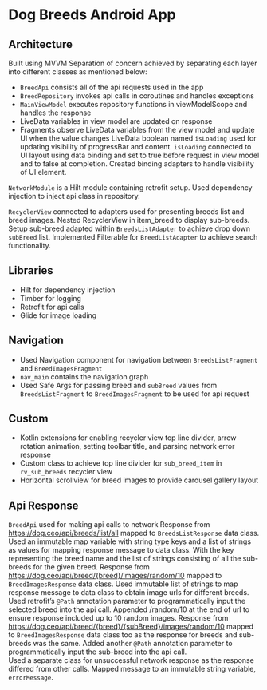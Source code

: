 # Dog Breeds Android App
## Architecture 
Built using MVVM 
Separation of concern achieved by separating each layer into different classes as mentioned below:
* `BreedApi` consists all of the api requests used in the app
* `BreedRepository` invokes api calls in coroutines and handles exceptions 
* `MainViewModel` executes repository functions in viewModelScope and handles the response
* LiveData variables in view model are updated on response 
* Fragments observe LiveData variables from the view model and update UI when the value changes
LiveData boolean named `isLoading` used for updating visibility of progressBar and content. `isLoading` connected to UI layout using data binding and set to true before request in view model and to false at completion. Created binding adapters to handle visibility of UI element. 

`NetworkModule` is a Hilt module containing retrofit setup. Used dependency injection to inject  api class in repository. 

`RecyclerView` connected to adapters used for presenting breeds list and breed images. Nested RecyclerView in item_breed to display sub-breeds. Setup sub-breed adapted within `BreedsListAdapter` to achieve drop down `subBreed` list. Implemented Filterable for `BreedListAdapter` to achieve search functionality. 
## Libraries 
* Hilt for dependency injection 
* Timber for logging 
* Retrofit for api calls 
* Glide for image loading 
## Navigation 
* Used Navigation component  for navigation between `BreedsListFragment` and `BreedImagesFragment`
* `nav_main` contains the navigation graph
* Used Safe Args for passing breed and `subBreed` values from `BreedsListFragment` to `BreedImagesFragment` to be used for api request 
## Custom 
* Kotlin extensions for enabling recycler view top line divider, arrow rotation animation, setting toolbar title, and parsing network error response
* Custom class to achieve top line divider for `sub_breed_item` in `rv_sub_breeds` recycler view
* Horizontal scrollview for breed images to provide carousel gallery layout 
## Api Response 
`BreedApi` used for making api calls to network 
Response from https://dog.ceo/api/breeds/list/all mapped to `BreedsListResponse` data class. Used an immutable map variable with string type keys and a list of strings as values for mapping response message to data class. With the key representing the breed name and the list of strings consisting of all the sub-breeds for the given breed. 
Response from https://dog.ceo/api/breed/{breed}/images/random/10
mapped to `BreedImagesResponse` data class. Used immutable list of strings to map response message to data class to obtain image urls for different breeds. Used retrofit’s `@Path` annotation parameter to programmatically input the selected breed into the api call. Appended /random/10 at the end of url to ensure response included up to 10 random images. 
Response from https://dog.ceo/api/breed/{breed}/{subBreed}/images/random/10 mapped to `BreedImagesResponse` data class too as the response for breeds and sub-breeds was the same. Added another  `@Path` annotation parameter to programmatically input the sub-breed into the api call.  
Used a separate class for unsuccessful network response as the response differed from other calls. Mapped message to an immutable string variable, `errorMessage`. 
